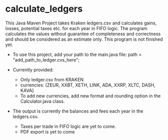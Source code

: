 # calculate_ledgers
This Java Maven Project takes Kraken ledgers.csv and calculates gains, losses, potential taxes etc. for each year in FIFO logic.
The program calculates the values without guarantee of completeness and correctness and should be considered as an estimate only.
This program is not finished yet.
- To use this project, add your path to the main.java file: path = "add_path_to_ledger.cvs_here";

- Currently provided:
  - Only ledger.csv from KRAKEN
  - currencies: [ZEUR, XXBT, XETH, LINK, ADA, XXRP, XLTC, DASH, KAVA]
  - To add new currencies, add new format and rounding option in the Calculator.java class.

- The output is currently the balances and fees each year in the ledgers.csv.
  - Taxes per trade in FIFO logic are yet to come.
  - PDF export is yet to come
